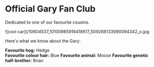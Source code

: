 # Official Gary Fan Club

Dedicated to one of our favourite cousins.

![cool car](/10604537_10100985916418617_509268133990094342_o.jpg

Here's what we know about the Gary:

**Favourite hog:** Hedge  
**Favourite colour hair:** Blue
**Favourite animal:** Moose
**Favourite genetic half-brother:** Brian
